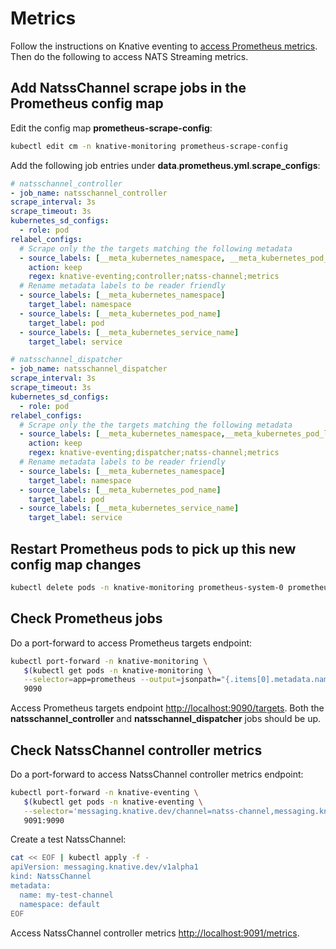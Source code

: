 # Metrics

Follow the instructions on Knative eventing to [access Prometheus metrics](https://github.com/knative/eventing/blob/master/docs/metrics.md#access-metrics). Then do the following to access NATS Streaming metrics.

## Add NatssChannel scrape jobs in the Prometheus config map

Edit the config map **prometheus-scrape-config**:

```bash
kubectl edit cm -n knative-monitoring prometheus-scrape-config
```

Add the following job entries under **data**.**prometheus.yml**.**scrape_configs**:

```yaml
# natsschannel_controller
- job_name: natsschannel_controller
scrape_interval: 3s
scrape_timeout: 3s
kubernetes_sd_configs:
  - role: pod
relabel_configs:
  # Scrape only the the targets matching the following metadata
  - source_labels: [__meta_kubernetes_namespace, __meta_kubernetes_pod_label_messaging_knative_dev_role, __meta_kubernetes_pod_label_messaging_knative_dev_channel, __meta_kubernetes_pod_container_port_name]
    action: keep
    regex: knative-eventing;controller;natss-channel;metrics
  # Rename metadata labels to be reader friendly
  - source_labels: [__meta_kubernetes_namespace]
    target_label: namespace
  - source_labels: [__meta_kubernetes_pod_name]
    target_label: pod
  - source_labels: [__meta_kubernetes_service_name]
    target_label: service

# natsschannel_dispatcher
- job_name: natsschannel_dispatcher
scrape_interval: 3s
scrape_timeout: 3s
kubernetes_sd_configs:
  - role: pod
relabel_configs:
  # Scrape only the the targets matching the following metadata
  - source_labels: [__meta_kubernetes_namespace,__meta_kubernetes_pod_label_messaging_knative_dev_role, __meta_kubernetes_pod_label_messaging_knative_dev_channel, __meta_kubernetes_pod_container_port_name]
    action: keep
    regex: knative-eventing;dispatcher;natss-channel;metrics
  # Rename metadata labels to be reader friendly
  - source_labels: [__meta_kubernetes_namespace]
    target_label: namespace
  - source_labels: [__meta_kubernetes_pod_name]
    target_label: pod
  - source_labels: [__meta_kubernetes_service_name]
    target_label: service
```

## Restart Prometheus pods to pick up this new config map changes

```bash
kubectl delete pods -n knative-monitoring prometheus-system-0 prometheus-system-1
```

## Check Prometheus jobs

Do a port-forward to access Prometheus targets endpoint:

```bash
kubectl port-forward -n knative-monitoring \
   $(kubectl get pods -n knative-monitoring \
   --selector=app=prometheus --output=jsonpath="{.items[0].metadata.name}") \
   9090
```

Access Prometheus targets endpoint [http://localhost:9090/targets](http://localhost:9090/targets). Both the **natsschannel_controller** and **natsschannel_dispatcher** jobs should be up.

## Check NatssChannel controller metrics

Do a port-forward to access NatssChannel controller metrics endpoint:

```bash
kubectl port-forward -n knative-eventing \
   $(kubectl get pods -n knative-eventing \
   --selector='messaging.knative.dev/channel=natss-channel,messaging.knative.dev/role=controller' -o=jsonpath='{.items[0].metadata.name}') \
   9091:9090
```

Create a test NatssChannel:

```bash
cat << EOF | kubectl apply -f -
apiVersion: messaging.knative.dev/v1alpha1
kind: NatssChannel
metadata:
  name: my-test-channel
  namespace: default
EOF
```

Access NatssChannel controller metrics [http://localhost:9091/metrics](http://localhost:9091/metrics).
